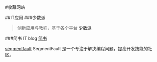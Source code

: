 #收藏网站

##IT应用
###少数派
>创新应用与教程，基于各个平台
[少数派](http://sspai.com/)



###简书
IT blog 
[简书](http://www.jianshu.com/collections)



[segmentfault](https://segmentfault.com/)
SegmentFault 是一个专注于解决编程问题，提高开发技能的社区。